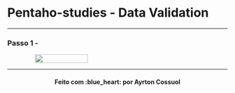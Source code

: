 # Pentaho-studies - Data Validation


---
### Passo 1 - 
<div style="display: flex; flex-direction: 'row'; align-items: 'center';" align="center">
   <img src="./assets/" width="49%">
</div>


---
<h4 align="center">
    Feito com :blue_heart: por Ayrton Cossuol
</h4>
